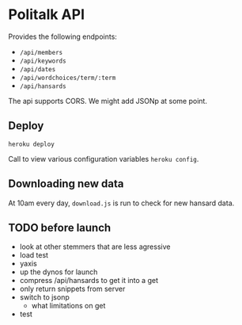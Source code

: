 # Politalk API

Provides the following endpoints:

* `/api/members`
* `/api/keywords`
* `/api/dates`
* `/api/wordchoices/term/:term`
* `/api/hansards`

The api supports CORS. We might add JSONp at some point.

## Deploy

`heroku deploy`

Call to view various configuration variables `heroku config`.

## Downloading new data

At 10am every day, `download.js` is run to check for new hansard data.

## TODO before launch

* look at other stemmers that are less agressive
* load test
* yaxis
* up the dynos for launch
* compress /api/hansards to get it into a get
* only return snippets from server
* switch to jsonp
  * what limitations on get
* test
